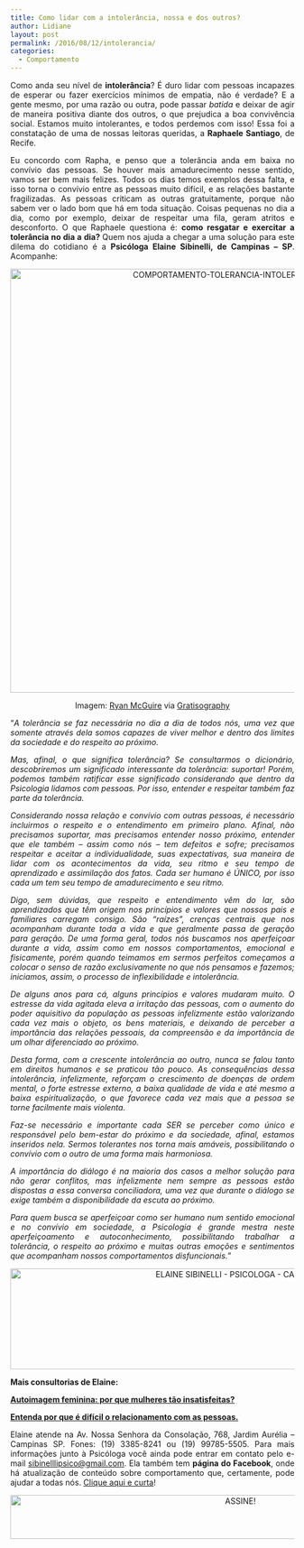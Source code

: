 ```yaml
---
title: Como lidar com a intolerância, nossa e dos outros?
author: Lidiane
layout: post
permalink: /2016/08/12/intolerancia/
categories:
  - Comportamento
---
```

<p align="justify">
  Como anda seu nível de <strong>intolerância</strong>? É duro lidar com pessoas incapazes de esperar ou fazer exercícios mínimos de empatia, não é verdade? E a gente mesmo, por uma razão ou outra, pode passar <em>batida</em> e deixar de agir de maneira positiva diante dos outros, o que prejudica a boa convivência social. Estamos muito intolerantes, e todos perdemos com isso! Essa foi a constatação de uma de nossas leitoras queridas, a <strong>Raphaele Santiago</strong>, de Recife.
</p>

<p align="justify">
  Eu concordo com Rapha, e penso que a tolerância anda em baixa no convívio das pessoas. Se houver mais amadurecimento nesse sentido, vamos ser bem mais felizes. Todos os dias temos exemplos dessa falta, e isso torna o convívio entre as pessoas muito difícil, e as relações bastante fragilizadas. As pessoas criticam as outras gratuitamente, porque não sabem ver o lado bom que há em toda situação. Coisas pequenas no dia a dia, como por exemplo, deixar de respeitar uma fila, geram atritos e desconforto. O que Raphaele questiona é: <strong>como resgatar e exercitar a tolerância no dia a dia? </strong>Quem nos ajuda a chegar a uma solução para este dilema do cotidiano é a <strong>Psicóloga Elaine Sibinelli, de Campinas – SP</strong>. Acompanhe:
</p>

<p align="center">
  <img class="alignnone size-full wp-image-12778" src="https://www.trololodemulher.com.br/2016/08/COMPORTAMENTO-TOLERANCIA-INTOLERANCIA.jpg" alt="COMPORTAMENTO-TOLERANCIA-INTOLERANCIA" width="752" height="752" />
</p>

<p align="center">
  Imagem: <a href="http://www.laughandpee.com/" target="_blank" rel="noopener noreferrer">Ryan McGuire</a> via <a href="http://www.gratisography.com/#all" target="_blank" rel="noopener noreferrer">Gratisography</a>
</p>

<p align="justify">
  “<em>A tolerância se faz necessária no dia a dia de todos nós, uma vez que somente através dela somos capazes de viver melhor e dentro dos limites da sociedade e do respeito ao próximo. </em>
</p>

<p align="justify">
  <em>Mas, afinal, o que significa tolerância? Se consultarmos o dicionário, descobriremos um significado interessante da tolerância: suportar! Porém, podemos também ratificar esse significado considerando que dentro da Psicologia lidamos com pessoas. Por isso, entender e respeitar também faz parte da tolerância. </em>
</p>

<p align="justify">
  <em>Considerando nossa relação e convívio com outras pessoas, é necessário incluirmos o respeito e o entendimento em primeiro plano. Afinal, não precisamos suportar, mas precisamos entender nosso próximo, entender que ele também – assim como nós – tem defeitos e sofre; precisamos respeitar e aceitar a individualidade, suas expectativas, sua maneira de lidar com os acontecimentos da vida, seu ritmo e seu tempo de aprendizado e assimilação dos fatos. Cada ser humano é ÚNICO, por isso cada um tem seu tempo de amadurecimento e seu ritmo.</em>
</p>

<p align="justify">
  <em>Digo, sem dúvidas, que respeito e entendimento vêm do lar, são aprendizados que têm origem nos princípios e valores que nossos pais e familiares carregam consigo. São “raízes”, crenças centrais que nos acompanham durante toda a vida e que geralmente passa de geração para geração. De uma forma geral, todos nós buscamos nos aperfeiçoar durante a vida, assim como em nossos comportamentos, emocional e fisicamente, porém quando teimamos em sermos perfeitos começamos a colocar o senso de razão exclusivamente no que nós pensamos e fazemos; iniciamos, assim, o processo de inflexibilidade e intolerância.</em>
</p>

<p align="justify">
  <em>De alguns anos para cá, alguns princípios e valores mudaram muito. O estresse da vida agitada eleva a irritação das pessoas, com o aumento do poder aquisitivo da população as pessoas infelizmente estão valorizando cada vez mais o objeto, os bens materiais, e deixando de perceber a importância das relações pessoais, da compreensão e da importância de um olhar diferenciado ao próximo.</em>
</p>

<p align="justify">
  <em>Desta forma, com a crescente intolerância ao outro, nunca se falou tanto em direitos humanos e se praticou tão pouco. As consequências dessa intolerância, infelizmente, reforçam o crescimento de doenças de ordem mental, o forte estresse externo, a baixa qualidade de vida e até mesmo a baixa espiritualização, o que favorece cada vez mais que a pessoa se torne facilmente mais violenta. </em>
</p>

<p align="justify">
  <em>Faz-se necessário e importante cada SER se perceber como único e responsável pelo bem-estar do próximo e da sociedade, afinal, estamos inseridos nela. Sermos tolerantes nos torna mais amáveis, possibilitando o convívio com o outro de uma forma mais harmoniosa. </em>
</p>

<p align="justify">
  <em>A importância do diálogo é na maioria dos casos a melhor solução para não gerar conflitos, mas infelizmente nem sempre as pessoas estão dispostas a essa conversa conciliadora, uma vez que durante o diálogo se exige também a disponibilidade da escuta ao próximo. </em>
</p>

<p align="justify">
  <em>Para quem busca se aperfeiçoar como ser humano num sentido emocional e no convívio em sociedade, a Psicologia é grande mestra neste aperfeiçoamento e autoconhecimento, possibilitando trabalhar a tolerância, o respeito ao próximo e muitas outras emoções e sentimentos que acompanham nossos comportamentos disfuncionais.</em>”
</p>

<p align="center">
  <img class="alignnone size-full wp-image-12109" src="https://www.trololodemulher.com.br/2016/03/ELAINE-SIBINELLI-PSICOLOGA-CAMPINAS.jpg" alt="ELAINE SIBINELLI - PSICOLOGA - CAMPINAS" width="800" height="179" />
</p>

<p align="justify">
  <strong>Mais consultorias de Elaine:</strong>
</p>

<p align="justify">
  <a href="http://www.trololodemulher.com.br/2016/03/11/autoimagem-feminina/" target="_blank" rel="noopener noreferrer"><strong>Autoimagem feminina: por que mulheres tão insatisfeitas?</strong></a>
</p>

<p align="justify">
  <a href="http://www.trololodemulher.com.br/2016/05/13/relacionamento-com-as-pessoas/" target="_blank" rel="noopener noreferrer"><strong>Entenda por que é difícil o relacionamento com as pessoas.</strong></a>
</p>

<p align="justify">
  Elaine atende na Av. Nossa Senhora da Consolação, 768, Jardim Aurélia – Campinas SP. Fones: (19) 3385-8241 ou (19) 99785-5505. Para mais informações junto à Psicóloga você ainda pode entrar em contato pelo e-mail <a href="mailto:sibinelllipsico@gmail.com">sibinelllipsico@gmail.com</a>. Ela também tem <strong>página do Facebook</strong>, onde há atualização de conteúdo sobre comportamento que, certamente, pode ajudar a todas nós. <a href="https://www.facebook.com/ElaineSibinelliPsicologaClinica/timeline" target="_blank" rel="noopener noreferrer">Clique aqui e curta</a>!
</p>

<p align="center">
  <a href="http://feedburner.google.com/fb/a/mailverify?uri=blogBichaFemea&loc=en_US" target="_blank" rel="noopener noreferrer"><img class="alignnone size-full wp-image-10439" src="https://www.trololodemulher.com.br/2014/09/ASSINE.png" alt="ASSINE!" width="800" height="78" /></a>
</p>

<p align="justify">